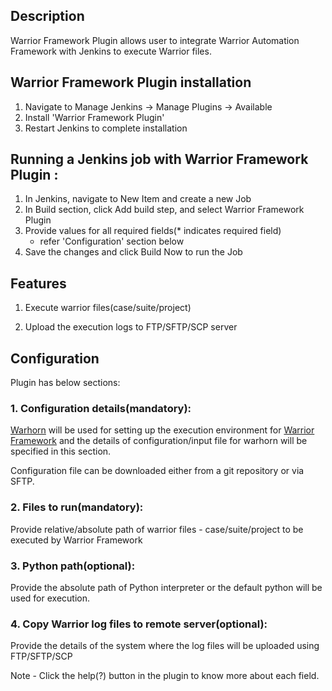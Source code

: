 
## Description

Warrior Framework Plugin allows user to integrate Warrior Automation Framework with Jenkins to execute Warrior files.

## Warrior Framework Plugin installation

1. Navigate to Manage Jenkins → Manage Plugins → Available
2. Install 'Warrior Framework Plugin'
3. Restart Jenkins to complete installation

## Running a Jenkins job with Warrior Framework Plugin :

1. In Jenkins, navigate to New Item and create a new Job
2. In Build section, click Add build step, and select Warrior Framework Plugin
3. Provide values for all required fields(* indicates required field)
   - refer 'Configuration' section below
4. Save the changes and click Build Now to run the Job

## Features

1. Execute warrior files(case/suite/project)

2. Upload the execution logs to FTP/SFTP/SCP server

## Configuration
Plugin has below sections:

### 1. Configuration details(mandatory):
[Warhorn][1] will be used for setting up the execution environment for [Warrior Framework][2] and the details of configuration/input file for warhorn will be specified in this section.

Configuration file can be downloaded either from a git repository or via SFTP.

[1]: https://github.com/warriorframework/warriorframework/tree/master/warhorn

[2]: https://github.com/warriorframework/warriorframework

### 2. Files to run(mandatory):
Provide relative/absolute path of warrior files - case/suite/project to be executed by Warrior Framework

### 3. Python path(optional):
Provide the absolute path of Python interpreter or the default python will be used for execution.

### 4. Copy Warrior log files to remote server(optional):
Provide the details of the system where the log files will be uploaded using FTP/SFTP/SCP

Note - Click the help(?) button in the plugin to know more about each field.